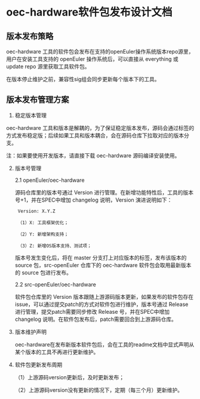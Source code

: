 # oec-hardware软件包发布设计文档

## 版本发布策略

oec-hardware 工具的软件包会发布在支持的openEuler操作系统版本repo源里，用户在安装工具支持的 openEuler 操作系统后，可以直接从 everything 或 update repo 源里获取工具软件包。

在版本停止维护之前，兼容性sig组会同步更新每个版本下的工具。

## 版本发布管理方案

1. 稳定版本管理

oec-hardware 工具和版本是解耦的，为了保证稳定版本发布，源码会通过标签的方式发布稳定版；后续如果工具和版本耦合，会在源码仓库下拉取对应的版本分支。

注：如果要使用开发版本，请直接下载 oec-hardware 源码编译安装使用。

2. 版本号管理

    2.1 openEuler/oec-hardware

    源码仓库里的版本号通过 Version 进行管理。在新增功能特性后，工具的版本号+1，并在SPEC中增加 changelog 说明，Version 演进说明如下：

        Version: X.Y.Z

        （1）X: 工具框架优化；

        （2）Y: 新增架构支持；

        （3）Z: 新增OS版本支持、测试项；

    版本号发生变化后，将在 master 分支打上对应版本的标签，发布该版本的 source 包，src-openEuler 仓库下的 oec-hardware 软件包会取用最新版本的 source 包进行发布。

    2.2 src-openEuler/oec-hardware

    软件包仓库里的 Version 版本跟随上游源码版本更新，如果发布的软件包存在issue，可以通过提交patch的方式对软件包进行维护，版本号通过 Release 进行管理，提交patch需要同步修改 Release 号，并在SPEC中增加 changelog 说明。在软件包发布后，patch需要回合到上游源码仓库。

3. 版本维护声明

    oec-hardware在发布新版本软件包后，会在工具的readme文档中显式声明从某个版本的工具不再进行更新维护。

4. 软件包更新发布周期

    （1）上游源码version更新后，及时更新发布；

    （2）上游源码version没有更新的情况下，定期（每三个月）更新维护。